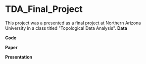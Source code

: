 # TDA_Final_Project
This project was a presented as a final project at Northern Arizona University in a class titled "Topological Data Analysis".
**Data**

**Code**

**Paper**

**Presentation**
